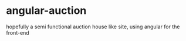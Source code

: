 # angular-auction
hopefully a semi functional auction house like site, using angular for the front-end 

